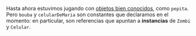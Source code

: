 Hasta ahora estuvimos jugando con [objetos bien conocidos](https://staging.mumuki.io/exercises/4281-programacion-con-objetos-referencias-objetos-bien-conocidos), como `pepita`. Pero `bouba` y `celularDeMaria` son constantes que declaramos en el momento: en particular, son referencias que apuntan a **instancias** de `Zombi` y `Celular`.